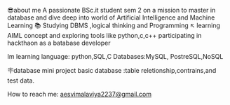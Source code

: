 😎about me
A passionate BSc.it student  sem 2 on a mission to master in database and dive deep into world of Artificial Intelligence and Machine Learning 
📚 Studying DBMS ,logical thinking and Programming 
↖️ learning AIML concept and exploring tools like python,c,c++
participating in hackthaon as a batabase developer 

Im learning 
language: python,SQL,C 
Databases:MySQL, PostreSQL,NoSQL

🪧database
mini project basic database :table reletionship,contrains,and test data.  


How to reach me: aesvimalaviya2237@gmail.com

